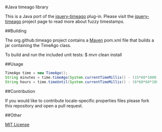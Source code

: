 #Java timeago library

This is a Java port of the [jquery-timeago](https://github.com/rmm5t/jquery-timeago) plug-in.  Please visit the [jquery-timeago](http://rmm5t.github.com/jquery-timeago/) project page to read more about fuzzy timestamps.

##Building

The org.github.timeago project contains a [Maven](http://maven.apache.org/) pom.xml file that builds a jar containing the TimeAgo class.

To build and run the included unit tests:
    $ mvn clean install

##Usage

```java
TimeAgo time = new TimeAgo();
String minutes = time.timeAgo(System.currentTimeMillis() - (15*60*1000));       // returns "15 minutes ago"
String hours = time.timeUntil(System.currentTimeMillis() - (6*60*60*1000));     // returns "6 hours ago"
```

##Contribution

If you would like to contribute locale-specific properties files please fork this repository and open a pull request.

##Other

[MIT License](http://www.opensource.org/licenses/mit-license.html)
